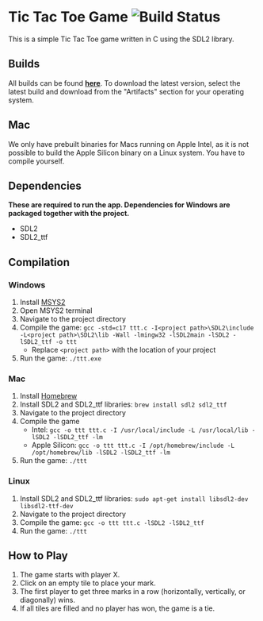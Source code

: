 # Tic Tac Toe Game ![Build Status](https://github.com/my3t/TicTacToe/workflows/Build/badge.svg)

This is a simple Tic Tac Toe game written in C using the SDL2 library.

## Builds

All builds can be found **[here](https://github.com/my3t/TicTacToe/actions)**. To download the latest version, select the latest build and download from the "Artifacts" section for your operating system.

## Mac

We only have prebuilt binaries for Macs running on Apple Intel, as it is not possible to build the Apple Silicon binary on a Linux system. You have to compile yourself.

## Dependencies

**These are required to run the app. Dependencies for Windows are packaged together with the project.**

- SDL2
- SDL2_ttf

## Compilation

### Windows

1. Install [MSYS2](https://www.msys2.org/)
2. Open MSYS2 terminal
3. Navigate to the project directory
4. Compile the game: `gcc -std=c17 ttt.c -I<project path>\SDL2\include -L<project path>\SDL2\lib -Wall -lmingw32 -lSDL2main -lSDL2 -lSDL2_ttf -o ttt`
   - Replace `<project path>` with the location of your project
5. Run the game: `./ttt.exe`

### Mac

1. Install [Homebrew](https://brew.sh/)
2. Install SDL2 and SDL2_ttf libraries: `brew install sdl2 sdl2_ttf`
3. Navigate to the project directory
4. Compile the game
   - Intel: `gcc -o ttt ttt.c -I /usr/local/include -L /usr/local/lib -lSDL2 -lSDL2_ttf -lm`
   - Apple Silicon: `gcc -o ttt ttt.c -I /opt/homebrew/include -L /opt/homebrew/lib -lSDL2 -lSDL2_ttf -lm`
5. Run the game: `./ttt`

### Linux

1. Install SDL2 and SDL2_ttf libraries: `sudo apt-get install libsdl2-dev libsdl2-ttf-dev`
2. Navigate to the project directory
3. Compile the game: `gcc -o ttt ttt.c -lSDL2 -lSDL2_ttf`
4. Run the game: `./ttt`

## How to Play

1. The game starts with player X.
2. Click on an empty tile to place your mark.
3. The first player to get three marks in a row (horizontally, vertically, or diagonally) wins.
4. If all tiles are filled and no player has won, the game is a tie.
